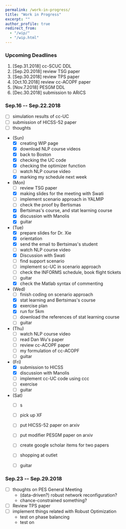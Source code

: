 ```yaml
---
permalink: /work-in-progress/
title: "Work in Progress"
excerpt: ""
author_profile: true
redirect_from: 
  - "/wip/"
  - "/wip.html"
---
```


### Upcoming Deadlines

1. [Sep.31.2018] cc-SCUC DDL
1. [Sep.20.2018] review TSG paper
1. [Sep.30.2018] review TPS paper
1. [Oct.10.2018] review cc-ACOPF paper
1. [Nov.7.2018] PESGM DDL 
1. [Dec.30.2018] submission to ARiCS

### Sep.16 -- Sep.22.2018

- [ ] simulation results of cc-UC
- [ ] submission of HICSS-52 paper
- [ ] thoughts

* (Sun)
  - [x] creating WIP page
  - [x] download NLP course videos
  - [x] back to Boston
  - [x] checking the UC code
  - [x] checking the optimizer function
  - [ ] watch NLP course video
  - [x] marking my schedule next week
* (Mon) 
  - [ ] review TSG paper
  - [x] making slides for the meeting with Swati
  - [ ] implement scenario approach in YALMIP
  - [ ] check the proof by Bertismas
  - [x] Bertsimas's course, and stat learning course
  - [x] discussion with Manolis
  - [x] guitar
* (Tue)
  - [x] prepare slides for Dr. Xie
  - [x] orientation
  - [x] send the email to Bertsimas's student
  - [ ] watch NLP course video
  - [x] Discussion with Swati
  - [ ] find support scenario
  - [ ] implement sc-UC in scenario approach
  - [ ] check the INFORMS schedule, book flight tickets
  - [ ] guitar
  - [x] check the Matlab syntax of commenting
* (Wed)
  - [ ] finish coding on scenario approach
  - [x] stat learning and Bertsimas's course
  - [x] exercise plan
  - [x] run for 5km
  - [ ] download the references of stat learning course
  - [ ] guitar
* (Thu)
  - [ ] watch NLP course video
  - [ ] read Dan Wu's paper
  - [ ] review cc-ACOPF paper
  - [ ] my formulation of cc-ACOPF
  - [ ] guitar
* (Fri)
  - [x] submission to HICSS
  - [x] discussion with Manolis
  - [ ] implement cc-UC code using ccc
  - [ ] exercise
  - [ ] guitar
* (Sat)
  - [ ] s
  - [ ] pick up XF
  - [ ] put HICSS-52 paper on arxiv
  - [ ] put modifier PESGM paper on arxiv
  - [ ] create google scholar items for two papers
  - [ ] shopping at outlet
  - [ ] guitar


### Sep.23 -- Sep.29.2018
- [ ] thoughts on PES General Meeting
  - (data-driven?) robust network reconfiguration?
  - chance-constrained something?
- [ ] Review TPS paper
- [ ] implement things related with Robust Optimization
  - test on phase balancing
  - test on 